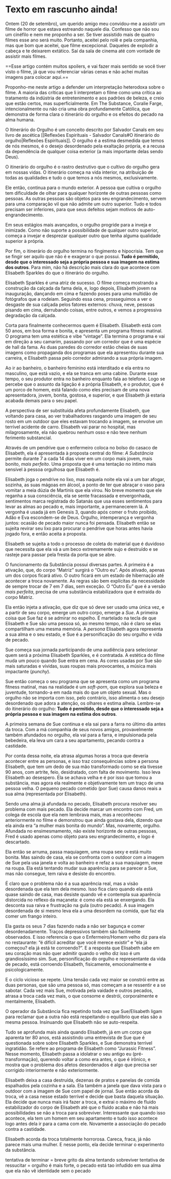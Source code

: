 # Texto em rascunho ainda!

Ontem (20 de setembro), um querido amigo meu convidou-me a assistir um filme de horror que estava estreando naquele dia. Confesso que não sou um cinéfilo e nem me proponho a ser. Se tiver assistido mais de quatro filmes esse ano será muito. Portanto, aceitei pelo rolê e pela companhia, mas que bom que aceitei, que filme excepcional. Daqueles de explodir a cabeça e te deixarem extático. Saí da sala de cinema até com vontade de assistir mais filmes.

==Esse artigo contém muitos spoilers, e vai fazer mais sentido se você tiver visto o filme, já que vou referenciar várias cenas e não achei muitas imagens para colocar aqui.==

Proponho-me neste artigo a defender um interpretação heterodoxa sobre o filme. A maioria das críticas que li interpretam o filme como uma crítica ao tratamento da indústria de entretenimento e aos padrões de beleza, e creio que estão certos, mas superficialmente. Em The Substance, Coralie Farge, intencionalmente ou não cria uma obra profundamente Católica, que demonstra de forma clara o itinerário do orgulho e os efeitos do pecado na alma humana.

O Itinerário do Orgulho é um conceito descrito por Salvador Canals em seu livro de ascética [[Reflexões Espirituais - Salvador Canals#O itinerário do orgulho|Reflexões Espirituais]]. O orgulho é a estima desmedida que temos de nós mesmos, é o desejo desordenado pela exaltação própria, e a recusa da dependência de qualquer coisa exterior (a mais importante delas sendo Deus).

O itinerário do orgulho é o rastro destrutivo que o cultivo do orgulho gera em nossas vidas. O itinerário começa na vida interior, na atribuição de todas as qualidades e tudo o que temos a nós mesmos, exclusivamente.

Ele então, continua para o mundo exterior. A pessoa que cultiva o orgulho tem dificuldade de olhar para qualquer horizonte de outras pessoas como pessoas. As outras pessoas são objetos para seu engrandecimento, servem para uma comparação vil que não admite um outro superior. Tudo e todos precisam ser inferiores, para que seus defeitos sejam motivos de auto-engrandecimento.

Em seus estágios mais avançados, o orgulho progride para a inveja e inimizade. Como não suporte a possibilidade de qualquer outro superior, começa a invejar e desprezar qualquer outro que tenha alguma qualidade superior à própria.

Por fim, o itinerário do orgulho termina no fingimento e hipocrisia. Tem que se fingir ser aquilo que não é e exagerar o que possui. **Tudo é permitido, desde que o interessado seja a própria pessoa e sua imagem na estima dos outros**. Para mim, não há descrição mais clara do que acontece com Elisabeth Sparkles do que o itinerário do orgulho.

Elisabeth Sparkles é uma atriz de sucesso. O filme começa mostrando a construção da calçada da fama dela, e, logo depois, Elisabeth jovem na inauguração, dançando em cima e fazendo poses para uma multidão de fotógrafos que a rodeiam. Seguindo essa cena, prosseguimos a ver o desgaste de sua calçada pelos fatores externos: chuva, neve, pessoas pisando em cima, derrubando coisas, entre outros, e vemos a progressiva degradação da calçada.

Corta para finalmente conhecermos quem é Elisabeth. Elisabeth está com 50 anos, em boa forma e bonita, e apresenta um programa fitness matinal. O programa tem uma estética e vibe “vintage”. Ela termina o programa e vai em direção a seu camarim, passando por um corredor que é uma espécie de hall da fama. As duas paredes do corredor estão cheias de suas imagens como propaganda dos programas que ela apresentou durante sua carreira, e Elisabeth passa pelo corredor admirando a sua própria imagem.

Ao ir ao banheiro, o banheiro feminino está interditado e ela entra no masculino, que está vazio, e ela se tranca em uma cabine. Durante esse tempo, o seu produtor entra no banheiro enquanto fala ao telefone. Logo se percebe que o assunto da ligação é a própria Elisabeth, e o produtor, que é um porco de homem, está falando como eles precisam de uma nova apresentadora, jovem, bonita, gostosa, e superior, e que Elisabeth já estaria acabada demais para o seu papel.

A perspectiva de ser substituída afeta profundamente Elisabeth, que voltando para casa, ao ver trabalhadores rasgando uma imagem de seu rosto em um outdoor que eles estavam trocando a imagem, se envolve um terrível acidente de carro. Elisabeth vai parar no hospital, mas milagrosamente, ela não quebrou nenhum osso e não teve nenhum ferimento substancial.

Através de um pendrive que o enfermeiro coloca no bolso do casaco de Elisabeth, ela é apresentada à proposta central do filme: *A Substância* permite durante 7 a cada 14 dias viver em um corpo mais jovem, mais bonito, *mais perfeito*. Uma proposta que é uma tentação no íntimo mais sensível à pessoa orgulhosa que Elisabeth é.

Elisabeth joga o pendrive no lixo, mas naquela noite ela vai a um bar afogar, sozinha, as suas mágoas em álcool, a ponto de ter que abraçar o vaso para vomitar a meia dúzia de Martinis que ela virou. No breve momento que ele reganha a sua consciência, ela se sente fracassada e envergonhada, sentimentos marca registrada do Satanás que usa esses sentimentos para levar as almas ao pecado e, mais importante, a permanecerem lá. A vergonha é usada já em Genesis 3, quando após comer o fruto proibido, Adão e Eva escondem-se de Deus. Orgulho, intemperança e vergonha juntos: ocasião de pecado maior nunca foi pensada. Elisabeth então se sujeita revirar seu lixo para procurar o pendrive que horas antes havia jogado fora, e então aceita a proposta.

Elisabeth se sujeita a todo o processo de coleta do material que é duvidoso que necessita que ela vá a um beco extremamente sujo e destruído e se rasteje para passar pela fresta da porta que se abre.

O funcionamento da Substância possui diversas partes. A primeira é a ativação, que, do corpo “Matriz” surgirá o “Outro eu”. Após ativado, apenas um dos corpos ficará ativo. O outro ficará em um estado de hibernação até acontecer a troca novamente. As regras são bem explícitas da necessidade de sempre trocar de 7 em 7 dias, sem exceção. O “Outro Eu” que é a versão *mais perfeita*, precisa de uma substância estabilizadora que é extraída do corpo Matriz.

Ela então injeta a ativação, que diz que só deve ser usado uma única vez, e a partir de seu corpo, emerge um outro corpo, emerge a *Sue*. A primeira coisa que Sue faz é se admirar no espelho. É martelado na tecla de que Elisabeth e Sue são uma pessoa só, ao mesmo tempo, não é claro se elas compartilham uma mesma memória. A *persona* Elisabeth agora representa a sua alma e o seu estado, e Sue é a personificação do seu orgulho e vida de pecado.

Sue começa sua jornada participando de uma audiência para selecionar quem será a próxima Elisabeth Sparkles, e é contratada. A estética do filme muda um pouco quando Sue entra em cena. As cores usadas por Sue são mais saturadas e vívidas, suas roupas mais provocantes, a música mais impactante (*punchy*).

Sue então começa o seu programa que se apresenta como um programa fitness matinal, mas na realidade é um *soft-porn*, que explora sua beleza e juventude, tornando-a em nada mais do que um objeto sexual. Mas o orgulho não se importa com isso, pelo contrário, isso alimenta o seu desejo desordenado que adora a atenção, os olhares e estima alheia. Lembre-se do itinerário do orgulho: **Tudo é permitido, desde que o interessado seja a própria pessoa e sua imagem na estima dos outros**.

A primeira semana de Sue continua e ela sai para a farra no último dia antes da troca. Com a má companhia de seus novos amigos, provavelmente também afundados no orgulho, ela vai para a farra, e impulsionada pela bebedeira, ela leva um cara a seu apartamento, pecando contra a castidade.

Por conta dessa noite, ela atrasa algumas horas a troca que deveria acontecer entre as personas, e isso traz consequências sobre a persona Elisabeth, que tem um dedo de sua mão transformado como se ela tivesse 90 anos, com artrite, feio, desidratado, com falta de movimento. Isso leva Elisabeth ao desespero. Ela se achava velha e é por isso que tomou a substância, mas agora ela realmente e objetivamente tem um traço de uma pessoa velha. O pequeno pecado cometido (por Sue) causa danos reais a sua alma (representada por Elisabeth).

Sendo uma alma já afundada no pecado, Elisabeth procura resolver seu problema com mais pecado. Ela decide marcar um encontro com Fred, um colega de escola que ela nem lembrava mais, mas a reconheceu anteriormente no filme e demonstrou que ainda gostava dela, dizendo que ela ainda era “a mulher mais bonita do mundo”. Mas, novamente, orgulho. Afundada no ensimesmamento, não existe horizonte de outras pessoas, Fred é usado apenas como objeto para seu engrandecimento, e logo é descartado.

Ela então se arruma, passa maquiagem, uma roupa sexy e está muito bonita. Mas saindo de casa, ela se confronta com o outdoor com a imagem de Sue pela usa janela e volta ao banheiro e refaz a sua maquiagem, mexe na roupa. Ela está tentando mudar sua aparência para se parecer a Sue, mas não consegue, tem raiva e desiste do encontro.

É claro que o problema não é a sua aparência real, mas a visão desordenada que ela tem dela mesmo. Isso fica claro quando ela está quase saindo de casa, mas desiste quando vê e contempla sua aparência distorcida no reflexo da maçaneta: é como ela está se enxergando. Ela desconta sua raiva e frustração na gula (outro pecado). A sua imagem desordenada de si mesmo leva ela a uma desordem na comida, que faz ela comer um frango inteiro.

Ela gasta os seus 7 dias fazendo nada a não ser bagunça e comer desordenadamente. Traços depressivos também são facilmente observados. E isso referencia o que o Enfermeiro/Homem velho diz para ela no restaurante: “é difícil acreditar que você merece existir” e “ela já começou? ela já está te corroendo?”. E a resposta que Elisabeth sabe em seu coração mas não quer admitir quando o velho diz isso é um grandiosíssimo sim. Sue, personificação do orgulho e representante da vida de pecado, está corroendo Elisabeth, fisicamente, emocionalmente e psicologicamente.

E o ciclo vicioso se repete. Uma tensão cada vez maior se constrói entre as duas personas, que são uma pessoa só, mas começam a se ressentir e a se sabotar. Cada vez mais Sue, motivada pela vaidade e outros pecados, atrasa a troca cada vez mais, o que consome e destrói, corporalmente e mentalmente, Elisabeth.

O operador da Substância fica repetindo toda vez que Sue/Elisabeth ligam para reclamar que a outra não está respeitando o equilíbrio que elas são a mesma pessoa. Insinuando que Elisabeth não se auto-respeita.

Tudo se aprofunda mais ainda quando Elisabeth, já em um corpo que aparenta ter 80 anos, está assistindo uma entrevista de Sue que é questionada sobre sobre Elisabeth Sparkles, e Sue demonstra terrível ingratidão. Se refere ao programa de Elisabeth como “Jurassic Fitness”. Nesse momento, Elisabeth passa a idolatrar o seu antigo eu (pré-transformação), querendo voltar a como era antes, o que é irônico, e mostra que o problema dos afetos desordenados é algo que precisa ser corrigido interiormente e não exteriormente.

Elisabeth deixa a casa destruída, dezenas de pratos e panelas de comida espalhados pela cozinha e a sala. Ela também a janela que dava vista para o outdoor com a imagem de Sue com papel de jornal. Sue então acorda da troca, vê a casa nesse estado terrível e decide que basta daquela situação. Ela decide que nunca mais irá fazer a troca, e extrai o máximo de fluido estabilizador do corpo de Elisabeth até que o fluido acaba e não há mais possibilidades se não a troca para sobreviver. Interessante que quando isso acontece, ela tem um homem em seu apartamento e tudo isso acontece logo antes dela ir para a cama com ele. Novamente a associação do pecado contra a castidade.

Elisabeth acorda da troca totalmente horrorosa. Careca, fraca, já não parece mais uma mulher. E nesse ponto, ela decide terminar o experimento da substância. 

tentativa de terminar = breve grito da alma tentando sobreviver
tentativa de ressucitar = orgulho é mais forte, o pecado está tao infudido em sua alma que ela não vê identidade sem o pecado
